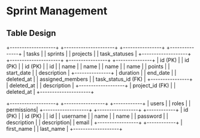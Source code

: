# Sprint Management

## Table Design

+-------------------+ +---------------------+ +----------------+ +---------------+
| tasks | | sprints | | projects | | task_statuses |
+-------------------+ +---------------------+ +----------------+ +---------------+
| id (PK) | | id (PK) | | id (PK) | | id |
| name | | name | | name | | name |
| points | | start_date | | description | +---------------+
| duration | | end_date | | deleted_at |
| assigned_members | | task_status_id (FK) | +----------------+
| deleted_at | | description |
+-------------------+ | project_id (FK) |
| deleted_at |
+---------------------+

+-------------------+ +-----------------+ +------------+
| users | | roles | | permissions|
+-------------------+ +-----------------+ +------------+
| id (PK) | | id (PK) | | id |
| username | | name | | name |
| password | | description | | description|
| email | +-----------------+ +------------+
| first_name |
| last_name |
+-------------------+
